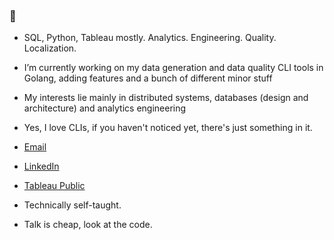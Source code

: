 ###  👋

- SQL, Python, Tableau mostly. Analytics. Engineering. Quality. Localization. 
- I’m currently working on my data generation and data quality CLI tools in Golang, adding features and a bunch of different minor stuff
- My interests lie mainly in distributed systems, databases (design and architecture) and analytics engineering
- Yes, I love CLIs, if you haven't noticed yet, there's just something in it.

- [Email](mailto:peekknuf@gmail.com) 
- [LinkedIn](https://www.linkedin.com/in/maksym-ionutsa/)   
- [Tableau Public](https://public.tableau.com/app/profile/maksym.ionutsa/vizzes)

- Technically self-taught.
- Talk is cheap, look at the code.

<!--
**peekknuf/peekknuf** is a ✨ _special_ ✨ repository because its `README.md` (this file) appears on your GitHub profile.

Here are some ideas to get you started:

- 🔭 I’m currently working on ...
- 🌱 I’m currently learning ...
- 👯 I’m looking to collaborate on ...
- 🤔 I’m looking for help with ...
- 💬 Ask me about ...
- 📫 How to reach me: ...
- 😄 Pronouns: ...
- ⚡ Fun fact: ...
-->
